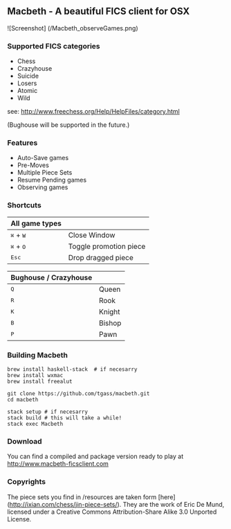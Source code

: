 ## Macbeth - A beautiful FICS client for OSX

![Screenshot] (/Macbeth_observeGames.png)

### Supported FICS categories
* Chess
* Crazyhouse
* Suicide
* Losers
* Atomic
* Wild

see: http://www.freechess.org/Help/HelpFiles/category.html

(Bughouse will be supported in the future.)

### Features

* Auto-Save games
* Pre-Moves
* Multiple Piece Sets
* Resume Pending games
* Observing games

### Shortcuts

| All game types | &nbsp;
|------------------------------------|-----------------------
| <kbd>&#8984;</kbd> + <kbd>W</kbd>   | Close Window
| <kbd>&#8984;</kbd> + <kbd>O</kbd>   | Toggle promotion piece
| <kbd>Esc</kbd> | Drop dragged piece

| Bughouse / Crazyhouse | &nbsp;
|--------------|-------------
| <kbd>Q</kbd> | Queen 
| <kbd>R</kbd> | Rook 
| <kbd>K</kbd> | Knight 
| <kbd>B</kbd> | Bishop 
| <kbd>P</kbd> | Pawn 

### Building Macbeth
```
brew install haskell-stack  # if necesarry
brew install wxmac
brew install freealut

git clone https://github.com/tgass/macbeth.git
cd macbeth

stack setup # if necesarry
stack build # this will take a while!
stack exec Macbeth
```

### Download

You can find a compiled and package version ready to play at http://www.macbeth-ficsclient.com 

### Copyrights

The piece sets you find in /resources are taken form [here] (http://ixian.com/chess/jin-piece-sets/). They are the work of Eric De Mund, licensed under a Creative Commons Attribution-Share Alike 3.0 Unported License.
